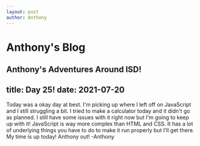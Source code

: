 ```yaml
---
layout: post
author: Anthony
---
```

# Anthony's Blog
Anthony's Adventures Around ISD!
---

title: Day 25!
date:  2021-07-20
---

Today was a okay day at best. I'm picking up where I left off on JavaScript and I still struggling a bit. I tried to make a calculator today and it didn't go as planned. I still have some issues with it right now but I'm going to keep up with it! JavaScript is way more complex than HTML and CSS. It has a lot of underlying things you have to do to make it run properly but I'll get there. My time is up today! Anthony out! -Anthony
